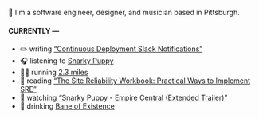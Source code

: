 👋 I'm a software engineer, designer, and musician based in Pittsburgh.

#### CURRENTLY —

* ✏️ writing [“Continuous Deployment Slack Notifications”](https://www.amoscato.com/journal/slack-deploy-notifications/)
* 🎧 listening to [Snarky Puppy](https://www.last.fm/music/Snarky+Puppy/_/Belmont)
* 🏃‍♂️ running [2.3 miles](https://www.strava.com/activities/8373777263)
* 📘 reading [“The Site Reliability Workbook: Practical Ways to Implement SRE”](https://www.goodreads.com/book/show/39687146-the-site-reliability-workbook)
* 🍿 watching [“Snarky Puppy - Empire Central (Extended Trailer)”](https://youtu.be/5mNSmxtWkQM)
* 🍺 drinking [Bane of Existence](https://untappd.com/user/namoscato/checkin/1241942857)
